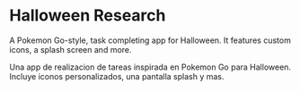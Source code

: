 # Halloween Research
 A Pokemon Go-style, task completing app for Halloween. It features custom icons, a splash screen and more.

 Una app de realizacion de tareas inspirada en Pokemon Go para Halloween. Incluye iconos personalizados, una pantalla splash y mas.

